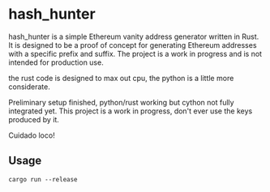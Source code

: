 # hash_hunter

hash_hunter is a simple Ethereum vanity address generator written in Rust. It is designed to be a proof of concept for generating Ethereum addresses with a specific prefix and suffix. The project is a work in progress and is not intended for production use.

the rust code is designed to max out cpu, the python is a little more considerate.

Preliminary setup finished, python/rust working but cython not fully integrated yet. This project is a work in progress, don't ever use the keys produced by it.

Cuidado loco!

## Usage

```wsl
cargo run --release
```
